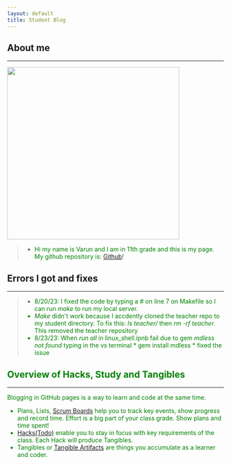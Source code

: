 ```yaml
---
layout: default
title: Student Blog
---
```


## About me
***

<img src="csp.png" width="400" height="400">


> -  <font color="green">Hi my name is Varun and I am in 11th grade and this is my page. My github repository is: <a href="https://github.com/varunm532/varun" target="_blank">Github</a>!</font>


## Errors I got and fixes 
***

> -  <font color="green">8/20/23: I fixed the code by typing a *#* on line 7 on Makefile so I can run *make* to run my local server. <font>
> -  <font color="green">*Make* didn't work because I accdently cloned the teacher repo to my student directory. To fix this: *ls teacher/* then *rm -rf teacher*. This removed the teacher repository <font>
> -  <font color="green">8/23/23: When *run all* in linux_shell.ipnb fail due to gem *mdless not found* typing in the vs terminal * gem install mdless * fixed the issue <font>


## Overview of Hacks, Study and Tangibles
***

Blogging in GitHub pages is a way to learn and code at the same time. 

- Plans, Lists, [Scrum Boards](https://clickup.com/blog/scrum-board/) help you to track key events, show progress and record time.  Effort is a big part of your class grade.  Show plans and time spent!
- [Hacks(Todo)](https://levelup.gitconnected.com/six-ultimate-daily-hacks-for-every-programmer-60f5f10feae) enable you to stay in focus with key requirements of the class.  Each Hack will produce Tangibles.
- Tangibles or [Tangible Artifacts](https://en.wikipedia.org/wiki/Artifact_(software_development)) are things you accumulate as a learner and coder. 
